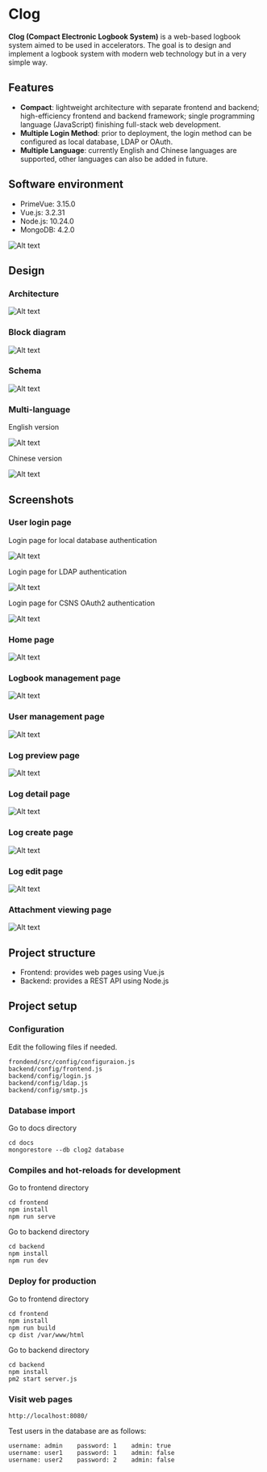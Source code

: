 # Clog

**Clog (Compact Electronic Logbook System)** is a web-based logbook system aimed to be used in accelerators. The goal is to design and implement a logbook system with modern web technology but in a very simple way.  

## Features

* **Compact**: lightweight architecture with separate frontend and backend; high-efficiency frontend and backend framework; single programming language (JavaScript) finishing full-stack web development.
* **Multiple Login Method**: prior to deployment, the login method can be configured as local database, LDAP or OAuth.
* **Multiple Language**: currently English and Chinese languages are supported, other languages can also be added in future.

## Software environment

* PrimeVue: 3.15.0
* Vue.js: 3.2.31
* Node.js: 10.24.0
* MongoDB: 4.2.0

![Alt text](docs/screenshots/software_environment.png?raw=true "Title")

## Design

### Architecture

![Alt text](docs/screenshots/architecture.png?raw=true "Title")

### Block diagram

![Alt text](docs/screenshots/block_diagram.png?raw=true "Title")

### Schema

![Alt text](docs/screenshots/schema.png?raw=true "Title")

### Multi-language

English version

![Alt text](docs/screenshots/english.png?raw=true "Title")

Chinese version

![Alt text](docs/screenshots/chinese.png?raw=true "Title")

## Screenshots

### User login page

Login page for local database authentication

![Alt text](docs/screenshots/login_local.png?raw=true "Title")

Login page for LDAP authentication

![Alt text](docs/screenshots/login_ldap.png?raw=true "Title")

Login page for CSNS OAuth2 authentication

![Alt text](docs/screenshots/login_oauth.png?raw=true "Title")

### Home page

![Alt text](docs/screenshots/home.png?raw=true "Title")

### Logbook management page

![Alt text](docs/screenshots/logbook_management.png?raw=true "Title")

### User management page

![Alt text](docs/screenshots/user_management.png?raw=true "Title")

### Log preview page

![Alt text](docs/screenshots/log_preview.png?raw=true "Title")

### Log detail page

![Alt text](docs/screenshots/log_detail.png?raw=true "Title")

### Log create page

![Alt text](docs/screenshots/log_create.png?raw=true "Title")

### Log edit page

![Alt text](docs/screenshots/log_edit.png?raw=true "Title")

### Attachment viewing page

![Alt text](docs/screenshots/attachment_viewing.png?raw=true "Title")

## Project structure

* Frontend: provides web pages using Vue.js
* Backend: provides a REST API using Node.js

## Project setup

### Configuration

Edit the following files if needed.
```
frondend/src/config/configuraion.js
backend/config/frontend.js
backend/config/login.js
backend/config/ldap.js
backend/config/smtp.js
```

### Database import

Go to docs directory
```
cd docs
mongorestore --db clog2 database
```

### Compiles and hot-reloads for development

Go to frontend directory
```
cd frontend
npm install
npm run serve
```

Go to backend directory
```
cd backend
npm install
npm run dev
```

### Deploy for production

Go to frontend directory
```
cd frontend
npm install
npm run build
cp dist /var/www/html
```

Go to backend directory
```
cd backend
npm install
pm2 start server.js
```

### Visit web pages

```
http://localhost:8080/
```

Test users in the database are as follows:
```
username: admin    password: 1    admin: true
username: user1    password: 1    admin: false
username: user2    password: 2    admin: false
```
